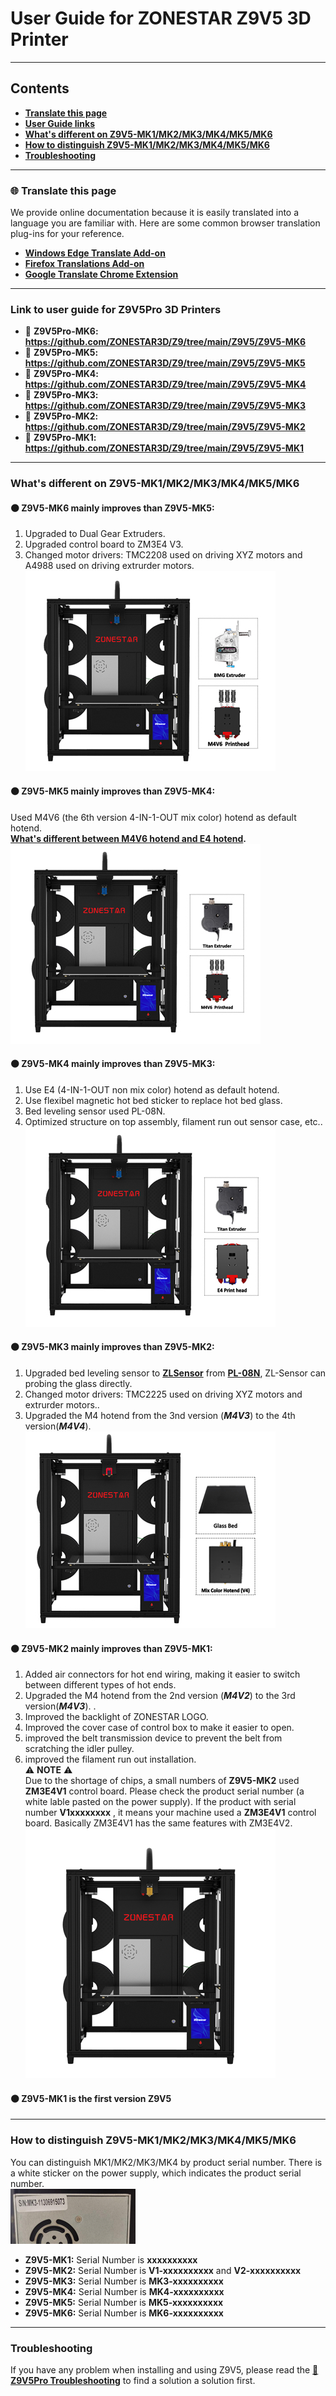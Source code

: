 # User Guide for ZONESTAR Z9V5 3D Printer 

-----
## Contents
- **[Translate this page](#translate-this-page)**
- **[User Guide links](#link-to-user-guide-for-z9v5pro-3d-printers)**
- **[What's different on Z9V5-MK1/MK2/MK3/MK4/MK5/MK6](#whats-different-on-z9v5-mk1mk2mk3mk4mk5mk6)**
- **[How to distinguish Z9V5-MK1/MK2/MK3/MK4/MK5/MK6](#how-to-distinguish-z9v5-mk1mk2mk3mk4mk5mk6)**
- **[Troubleshooting](#troubleshooting)**

-----
### :globe_with_meridians: Translate this page
We provide online documentation because it is easily translated into a language you are familiar with. Here are some common browser translation plug-ins for your reference.
- [**Windows Edge Translate Add-on**](https://microsoftedge.microsoft.com/addons/detail/edge-translate/bfdogplmndidlpjfhoijckpakkdjkkil?hl=en-US)    
- [**Firefox Translations Add-on**](https://support.mozilla.org/en-US/kb/firefox-translations-add-on?redirectslug=firefox-translations&redirectlocale=en-US)
- [**Google Translate Chrome Extension**](https://chrome.google.com/webstore/detail/google-translate/aapbdbdomjkkjkaonfhkkikfgjllcleb)

-----
### Link to user guide for Z9V5Pro 3D Printers 
- :file_folder: **Z9V5Pro-MK6: https://github.com/ZONESTAR3D/Z9/tree/main/Z9V5/Z9V5-MK6**    
- :file_folder: **Z9V5Pro-MK5: https://github.com/ZONESTAR3D/Z9/tree/main/Z9V5/Z9V5-MK5**    
- :file_folder: **Z9V5Pro-MK4: https://github.com/ZONESTAR3D/Z9/tree/main/Z9V5/Z9V5-MK4**    
- :file_folder: **Z9V5Pro-MK3: https://github.com/ZONESTAR3D/Z9/tree/main/Z9V5/Z9V5-MK3**    
- :file_folder: **Z9V5Pro-MK2: https://github.com/ZONESTAR3D/Z9/tree/main/Z9V5/Z9V5-MK2**    
- :file_folder: **Z9V5Pro-MK1: https://github.com/ZONESTAR3D/Z9/tree/main/Z9V5/Z9V5-MK1**    

-----
### What's different on Z9V5-MK1/MK2/MK3/MK4/MK5/MK6
#### :black_circle: Z9V5-MK6 mainly improves than Z9V5-MK5:       
1. Upgraded to Dual Gear Extruders.
2. Upgraded control board to ZM3E4 V3.     
3. Changed motor drivers: TMC2208 used on driving XYZ motors and A4988 used on driving extrurder motors.     
![](./MK6.jpg)

#### :black_circle: Z9V5-MK5 mainly improves than Z9V5-MK4:     
Used M4V6 (the 6th version 4-IN-1-OUT mix color) hotend as default hotend.   
**[What's different between M4V6 hotend and E4 hotend][FAQ_M4E4].**     
![](./MK5.jpg)

#### :black_circle: Z9V5-MK4 mainly improves than Z9V5-MK3:  
1. Use E4 (4-IN-1-OUT non mix color) hotend as default hotend.
2. Use flexibel magnetic hot bed sticker to replace hot bed glass.
3. Bed leveling sensor used PL-08N.
4. Optimized structure on top assembly, filament run out sensor case, etc..    
![](./MK4.jpg)

#### :black_circle: Z9V5-MK3 mainly improves than Z9V5-MK2:
1. Upgraded bed leveling sensor to [**ZLSensor**](https://aliexpress.com/item/1005002865311470.html) from [**PL-08N**](https://www.aliexpress.com/item/2255800409994958.html), ZL-Sensor can probing the glass directly.  
2. Changed motor drivers: TMC2225 used on driving XYZ motors and extrurder motors..     
3. Upgraded the M4 hotend from the 3nd version (***M4V3***) to the 4th version(***M4V4***).      
![](./MK3.jpg)

#### :black_circle: Z9V5-MK2 mainly improves than Z9V5-MK1:    
1. Added air connectors for hot end wiring, making it easier to switch between different types of hot ends.
2. Upgraded the M4 hotend from the 2nd version (***M4V2***) to the 3rd version(***M4V3***). .  
3. Improved the backlight of ZONESTAR LOGO.  
4. Improved the cover case of control box to make it easier to open.  
5. improved the belt transmission device to prevent the belt from scratching the idler pulley.  
6. improved the filament run out installation.    
:warning: **NOTE** :warning:   
Due to the shortage of chips, a small numbers of **Z9V5-MK2** used **ZM3E4V1** control board. Please check the product serial number (a white lable pasted on the power supply). If the product with serial number **V1xxxxxxxx** , it means your machine used a **ZM3E4V1** control board. Basically ZM3E4V1 has the same features with ZM3E4V2.        
![](./MK2.jpg)

#### :black_circle: Z9V5-MK1 is the first version Z9V5    


-----
### How to distinguish Z9V5-MK1/MK2/MK3/MK4/MK5/MK6
You can distinguish MK1/MK2/MK3/MK4 by product serial number. There is a white sticker on the power supply, which indicates the product serial number.  
![](Z9V5_SN.jpg)
- **Z9V5-MK1:** Serial Number is **xxxxxxxxxx**   
- **Z9V5-MK2:** Serial Number is **V1-xxxxxxxxxx** and **V2-xxxxxxxxxx**    
- **Z9V5-MK3:** Serial Number is **MK3-xxxxxxxxxx**  
- **Z9V5-MK4:** Serial Number is **MK4-xxxxxxxxxx**  
- **Z9V5-MK5:** Serial Number is **MK5-xxxxxxxxxx**  
- **Z9V5-MK6:** Serial Number is **MK6-xxxxxxxxxx**  

-----
### Troubleshooting
If you have any problem when installing and using Z9V5, please read the [**:book: Z9V5Pro Troubleshooting**][Troubleshooting] to find a solution a solution first.


[FAQ_M4E4]: https://github.com/ZONESTAR3D/Upgrade-kit-guide/blob/main/HOTEND/FAQ_M4E4.md#whats-different-between-e4-and-m4-hotend
[Troubleshooting]: https://github.com/ZONESTAR3D/Z9/tree/main/Z9V5/Z9V5_FAQ
